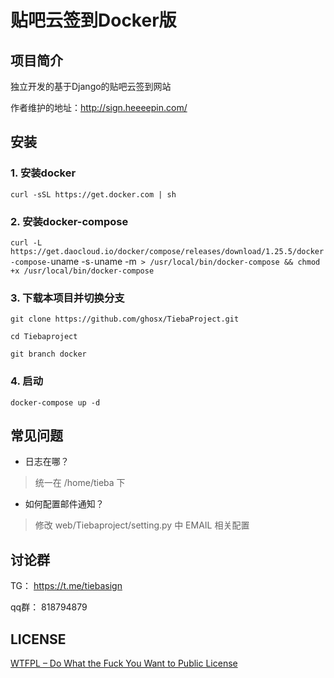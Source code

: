 # 贴吧云签到Docker版

## 项目简介

独立开发的基于Django的贴吧云签到网站 

作者维护的地址：http://sign.heeeepin.com/

## 安装

### 1. 安装docker

`curl -sSL https://get.docker.com | sh`

### 2. 安装docker-compose

`curl -L https://get.daocloud.io/docker/compose/releases/download/1.25.5/docker-compose-`uname -s`-`uname -m` > /usr/local/bin/docker-compose && chmod +x /usr/local/bin/docker-compose`

### 3. 下载本项目并切换分支

`git clone https://github.com/ghosx/TiebaProject.git`

`cd Tiebaproject`

`git branch docker`

### 4. 启动

`docker-compose up -d`

## 常见问题

- 日志在哪？

> 统一在 /home/tieba 下

- 如何配置邮件通知？

> 修改 web/Tiebaproject/setting.py 中 EMAIL 相关配置

## 讨论群

TG： https://t.me/tiebasign

qq群： 818794879

## LICENSE

[WTFPL – Do What the Fuck You Want to Public License](http://www.wtfpl.net/about/)
